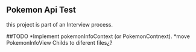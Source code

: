 ## Pokemon Api Test
this project is part of an Interview process. 

##TODO
*Implement pokemonInfoContext (or PokemonContnext).
*move PokemonInfoView Childs to diferent files¿?


